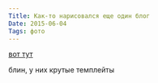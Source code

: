 ```yaml
---
Title: Как-то нарисовался еще один блог
Date: 2015-06-04
Tags: фото
---
```


[вот тут](http://idreameverything.tumblr.com/)

блин, у них крутые темплейты
